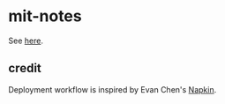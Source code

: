 # mit-notes

See [here](https://azliu0.github.io/mit-notes/). 

## credit

Deployment workflow is inspired by Evan Chen's [Napkin](https://github.com/vEnhance/napkin). 
